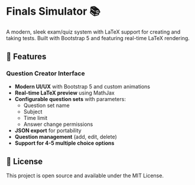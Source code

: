 # Finals Simulator 📚

A modern, sleek exam/quiz system with LaTeX support for creating and taking tests. Built with Bootstrap 5 and featuring real-time LaTeX rendering.

## 🌟 Features

### Question Creator Interface
- **Modern UI/UX** with Bootstrap 5 and custom animations
- **Real-time LaTeX preview** using MathJax
- **Configurable question sets** with parameters:
  - Question set name
  - Subject
  - Time limit
  - Answer change permissions
- **JSON export** for portability
- **Question management** (add, edit, delete)
- **Support for 4-5 multiple choice options**

## 📄 License

This project is open source and available under the MIT License.

